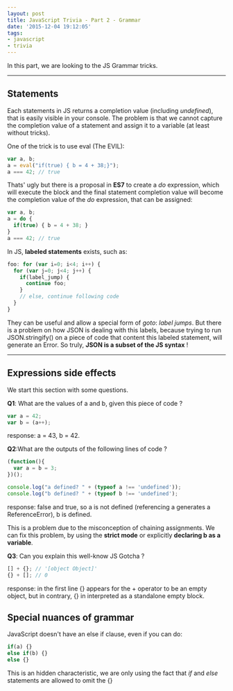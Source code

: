 ```yaml
---
layout: post
title: JavaScript Trivia - Part 2 - Grammar
date: '2015-12-04 19:12:05'
tags:
- javascript
- trivia
---
```


In this part, we are looking to the JS Grammar tricks.

---
## Statements

Each statements in JS returns a completion value (including *undefined*), that is easily visible in your console. The problem is that we cannot capture the completion value of a statement and assign it to a variable (at least without tricks).

One of the trick is to use eval (The EVIL):

```javascript
var a, b;
a = eval("if(true) { b = 4 + 38;}");
a === 42; // true
``` 

Thats' ugly but there is a proposal in **ES7** to create a *do* expression, which will execute the block and the final statement completion value will become the completion value of the *do* expression, that can be assigned:

```javascript
var a, b;
a = do {
  if(true) { b = 4 + 38; }
}
a === 42; // true
```

In JS, **labeled statements** exists, such as: 

```javascript
foo: for (var i=0; i<4; i++) {
  for (var j=0; j<4; j++) {
    if(label_jump) {
      continue foo;
    }
    // else, continue following code
  }
}
```

They can be useful and allow a special form of *goto*: *label jumps*. But there is a problem on how JSON is dealing with this labels, because trying to run JSON.stringify() on a piece of code that content this labeled statement, will generate an Error. So truly, **JSON is a subset of the JS syntax** !

---
## Expressions side effects

We start this section with some questions.

**Q1**: What are the values of a and b, given this piece of code ?

```javascript
var a = 42;
var b = (a++);
```
response: a = 43, b = 42. 

**Q2**:What are the outputs of the following lines of code ?

```javascript
(function(){
  var a = b = 3;
})();

console.log("a defined? " + (typeof a !== 'undefined'));
console.log("b defined? " + (typeof b !== 'undefined');
```

response: false and true, so a is not defined (referencing a generates a ReferenceError), b is defined.

This is a problem due to the misconception of chaining assignments. We can fix this problem, by using the **strict mode** or explicitly **declaring b as a variable**.

**Q3**: Can you explain this well-know JS Gotcha ?

```javascript
[] + {}; // '[object Object]'
{} + []; // 0
```

response: in the first line {} appears for the + operator to be an empty object, but in contrary, {} in interpreted as a standalone empty block.

## Special nuances of grammar

JavaScript doesn't have an else if clause, even if you can do:

```javascript
if(a) {}
else if(b) {}
else {}
``` 

This is an hidden characteristic, we are only using the fact that *if* and *else* statements are allowed to omit the {}